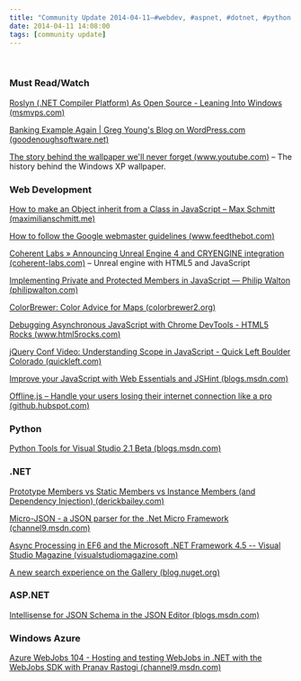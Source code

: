 ```yaml
---
title: "Community Update 2014-04-11–#webdev, #aspnet, #dotnet, #python for #visualstudio, #azure #webjobs"
date: 2014-04-11 14:08:00
tags: [community update]
---
```


&nbsp;

### Must Read/Watch

[Roslyn (.NET Compiler Platform) As Open Source - Leaning Into Windows (msmvps.com)](http://msmvps.com/blogs/kathleen/archive/2014/04/08/roslyn-net-compiler-platform-as-open-source.aspx)

[Banking Example Again | Greg Young's Blog on WordPress.com (goodenoughsoftware.net)](http://goodenoughsoftware.net/2014/04/10/banking-example-again/)

[The story behind the wallpaper we'll never forget (www.youtube.com)](https://www.youtube.com/watch?&amp;v=AVXY8OEZAEQ) – The history behind the Windows XP wallpaper.

### Web Development

[How to make an Object inherit from a Class in JavaScript – Max Schmitt (maximilianschmitt.me)](http://maximilianschmitt.me/posts/object-inherit-from-class-javascript/)

[How to follow the Google webmaster guidelines (www.feedthebot.com)](http://www.feedthebot.com/)

[Coherent Labs » Announcing Unreal Engine 4 and CRYENGINE integration (coherent-labs.com)](http://coherent-labs.com/announcing-unreal-and-cryengine-integration/) – Unreal engine with HTML5 and JavaScript

[Implementing Private and Protected Members in JavaScript — Philip Walton (philipwalton.com)](http://philipwalton.com/articles/implementing-private-and-protected-members-in-javascript/)

[ColorBrewer: Color Advice for Maps (colorbrewer2.org)](http://colorbrewer2.org/)

[Debugging Asynchronous JavaScript with Chrome DevTools - HTML5 Rocks (www.html5rocks.com)](http://www.html5rocks.com/en/tutorials/developertools/async-call-stack/)

[jQuery Conf Video: Understanding Scope in JavaScript - Quick Left Boulder Colorado (quickleft.com)](http://quickleft.com/blog/jquery-conf-video-understanding-scope-in-javascript)

[Improve your JavaScript with Web Essentials and JSHint (blogs.msdn.com)](http://blogs.msdn.com/b/cdndevs/archive/2014/04/09/improve-your-javascript-with-web-essentials-and-jshint.aspx)

[Offline.js – Handle your users losing their internet connection like a pro (github.hubspot.com)](http://github.hubspot.com/offline/docs/welcome/)

### Python

[Python Tools for Visual Studio 2.1 Beta (blogs.msdn.com)](http://blogs.msdn.com/b/somasegar/archive/2014/04/10/python-tools-for-visual-studio-2-1-beta.aspx)

### .NET

[Prototype Members vs Static Members vs Instance Members (and Dependency Injection) (derickbailey.com)](http://derickbailey.com/2014/04/11/prototype-members-vs-static-members-vs-instance-members-and-dependency-injection/)

[Micro-JSON - a JSON parser for the .Net Micro Framework (channel9.msdn.com)](http://channel9.msdn.com/coding4fun/blog/Micro-JSON-a-JSON-parser-for-the-Net-Micro-Framework)

[Async Processing in EF6 and the Microsoft .NET Framework 4.5 -- Visual Studio Magazine (visualstudiomagazine.com)](http://visualstudiomagazine.com/articles/2014/04/01/async-processing.aspx)

[A new search experience on the Gallery (blog.nuget.org)](http://blog.nuget.org/20140411/new-search-on-the-gallery.html)

### ASP.NET

[Intellisense for JSON Schema in the JSON Editor (blogs.msdn.com)](http://blogs.msdn.com/b/webdev/archive/2014/04/11/intellisense-for-json-schema-in-the-json-editor.aspx)

### Windows Azure

[Azure WebJobs 104 - Hosting and testing WebJobs in .NET with the WebJobs SDK with Pranav Rastogi (channel9.msdn.com)](http://channel9.msdn.com/Shows/Azure-Friday/Azure-WebJobs-104-Hosting-and-testing-WebJobs-in-NET-with-the-WebJobs-SDK-with-Pranav-Rastogi)